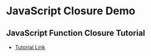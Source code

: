 # JavaScript Closure Demo
<h2>JavaScript Function Closure Tutorial</h2>
<ul>
  <li><a href="http://www.w3schools.com/js/js_function_closures.asp">Tutorial Link</a></li>
</ul>
